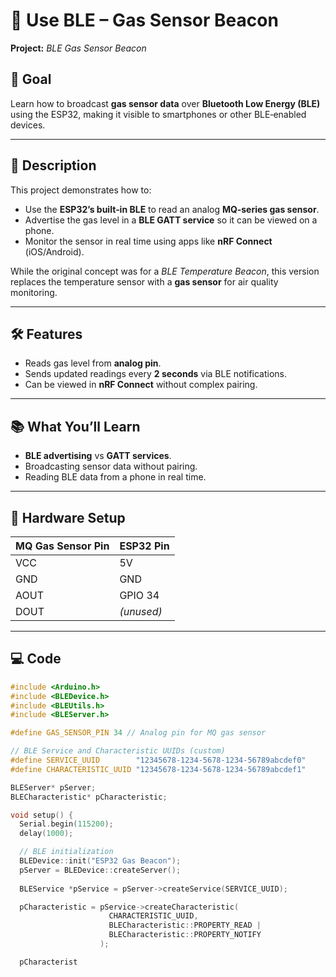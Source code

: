 # 📡 Use BLE – Gas Sensor Beacon

**Project:** *BLE Gas Sensor Beacon*

## 🎯 Goal

Learn how to broadcast **gas sensor data** over **Bluetooth Low Energy (BLE)** using the ESP32, making it visible to smartphones or other BLE‑enabled devices.

---

## 📜 Description

This project demonstrates how to:

* Use the **ESP32’s built‑in BLE** to read an analog **MQ‑series gas sensor**.
* Advertise the gas level in a **BLE GATT service** so it can be viewed on a phone.
* Monitor the sensor in real time using apps like **nRF Connect** (iOS/Android).

While the original concept was for a *BLE Temperature Beacon*, this version replaces the temperature sensor with a **gas sensor** for air quality monitoring.

---

## 🛠 Features

* Reads gas level from **analog pin**.
* Sends updated readings every **2 seconds** via BLE notifications.
* Can be viewed in **nRF Connect** without complex pairing.

---

## 📚 What You’ll Learn

* **BLE advertising** vs **GATT services**.
* Broadcasting sensor data without pairing.
* Reading BLE data from a phone in real time.

---

## 🔌 Hardware Setup

| MQ Gas Sensor Pin | ESP32 Pin  |
| ----------------- | ---------- |
| VCC               | 5V         |
| GND               | GND        |
| AOUT              | GPIO 34    |
| DOUT              | *(unused)* |

---

## 💻 Code

```cpp
#include <Arduino.h>
#include <BLEDevice.h>
#include <BLEUtils.h>
#include <BLEServer.h>

#define GAS_SENSOR_PIN 34 // Analog pin for MQ gas sensor

// BLE Service and Characteristic UUIDs (custom)
#define SERVICE_UUID        "12345678-1234-5678-1234-56789abcdef0"
#define CHARACTERISTIC_UUID "12345678-1234-5678-1234-56789abcdef1"

BLEServer* pServer;
BLECharacteristic* pCharacteristic;

void setup() {
  Serial.begin(115200);
  delay(1000);

  // BLE initialization
  BLEDevice::init("ESP32 Gas Beacon");
  pServer = BLEDevice::createServer();
  
  BLEService *pService = pServer->createService(SERVICE_UUID);

  pCharacteristic = pService->createCharacteristic(
                      CHARACTERISTIC_UUID,
                      BLECharacteristic::PROPERTY_READ |
                      BLECharacteristic::PROPERTY_NOTIFY
                    );

  pCharacterist